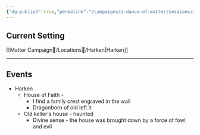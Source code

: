 ```yaml
---
{"dg-publish":true,"permalink":"/campaigns/a-dance-of-matter/sessions/session-011/","dgPassFrontmatter":true}
---
```



## Current Setting
[[Matter Campaign📁/Locations📌/Harken\|Harken]]

---

## Events
-   Harken
	-   House of Faith -
		-   I find a family crest engraved in the wall
		-   Dragonborn of old left it
	-   Old keller's house - haunted
		-   Divine sense - the house was brought down by a force of fowl and evil